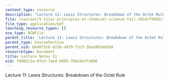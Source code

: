 ```yaml
---
content_type: resource
description: "Lecture 11: Lewis Structures: Breakdown of the Octet Rule\r\n"
file: /courses/5-111sc-principles-of-chemical-science-fall-2014/f9902c1a0fe37ae489857862deffa086_MIT5_111F14_Lec11.pdf
file_type: application/pdf
learning_resource_types: []
ocw_type: OCWFile
parent_title: 'Lecture 11: Lewis Structures: Breakdown of the Octet Rule'
parent_type: CourseSection
parent_uid: bbd6f3cb-d22b-a979-f3c5-3baa993e82b8
resourcetype: Document
title: Lecture Notes 11
uid: f9902c1a-0fe3-7ae4-8985-7862deffa086
---
```

Lecture 11: Lewis Structures: Breakdown of the Octet Rule


